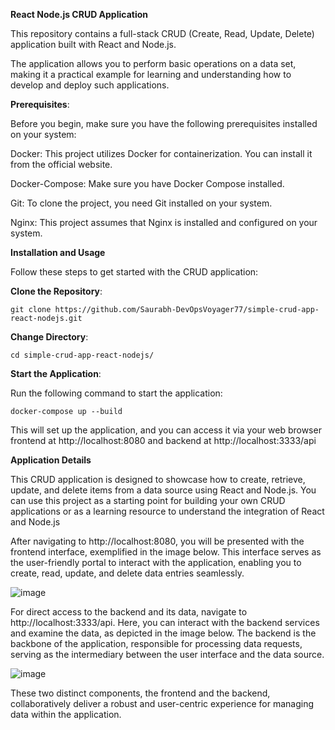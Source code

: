 **React Node.js CRUD Application**

This repository contains a full-stack CRUD (Create, Read, Update, Delete) application built with React and Node.js. 

The application allows you to perform basic operations on a data set, making it a practical example for learning and understanding how to develop and deploy such applications.

**Prerequisites**:

Before you begin, make sure you have the following prerequisites installed on your system:

Docker: This project utilizes Docker for containerization. You can install it from the official website.

Docker-Compose: Make sure you have Docker Compose installed.

Git: To clone the project, you need Git installed on your system.

Nginx: This project assumes that Nginx is installed and configured on your system.


**Installation and Usage**

Follow these steps to get started with the CRUD application:

**Clone the Repository**:

``git clone https://github.com/Saurabh-DevOpsVoyager77/simple-crud-app-react-nodejs.git``

**Change Directory**:

``cd simple-crud-app-react-nodejs/``

**Start the Application**:

Run the following command to start the application:

``docker-compose up --build``

This will set up the application, and you can access it via your web browser frontend at http://localhost:8080 and backend at http://localhost:3333/api

**Application Details**

This CRUD application is designed to showcase how to create, retrieve, update, and delete items from a data source using React and Node.js. You can use this project as a starting point for building your own CRUD applications or as a learning resource to understand the integration of React and Node.js

After navigating to http://localhost:8080, you will be presented with the frontend interface, exemplified in the image below. This interface serves as the user-friendly portal to interact with the application, enabling you to create, read, update, and delete data entries seamlessly.

![image](https://github.com/Saurabh-DevOpsVoyager77/simple-crud-app-react-nodejs/assets/147520862/6c63c214-8b66-466e-990d-848dccf486f8)


For direct access to the backend and its data, navigate to http://localhost:3333/api. Here, you can interact with the backend services and examine the data, as depicted in the image below. The backend is the backbone of the application, responsible for processing data requests, serving as the intermediary between the user interface and the data source.

![image](https://github.com/Saurabh-DevOpsVoyager77/simple-crud-app-react-nodejs/assets/147520862/f859c8ca-e7ce-4024-8f0f-57c5396ff64b)


These two distinct components, the frontend and the backend, collaboratively deliver a robust and user-centric experience for managing data within the application.
